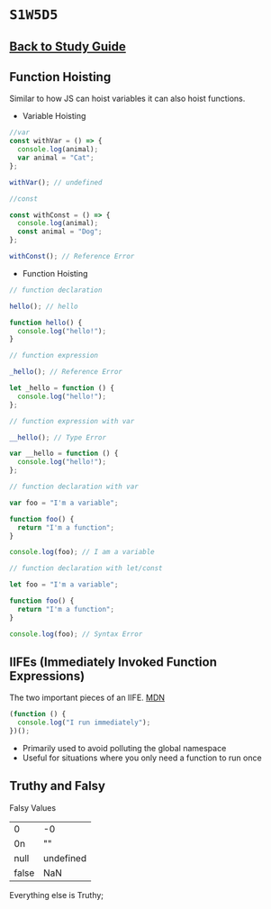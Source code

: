 # `S1W5D5`

## [Back to Study Guide](../../../study-guides/3-assessment.md)

## Function Hoisting

Similar to how JS can hoist variables it can also hoist functions.

- Variable Hoisting

```js
//var
const withVar = () => {
  console.log(animal);
  var animal = "Cat";
};

withVar(); // undefined

//const

const withConst = () => {
  console.log(animal);
  const animal = "Dog";
};

withConst(); // Reference Error
```

- Function Hoisting

```js
// function declaration

hello(); // hello

function hello() {
  console.log("hello!");
}

// function expression

_hello(); // Reference Error

let _hello = function () {
  console.log("hello!");
};

// function expression with var

__hello(); // Type Error

var __hello = function () {
  console.log("hello!");
};

// function declaration with var

var foo = "I'm a variable";

function foo() {
  return "I'm a function";
}

console.log(foo); // I am a variable

// function declaration with let/const

let foo = "I'm a variable";

function foo() {
  return "I'm a function";
}

console.log(foo); // Syntax Error
```

## IIFEs (Immediately Invoked Function Expressions)

The two important pieces of an IIFE. [MDN](https://developer.mozilla.org/en-US/docs/Glossary/IIFE)

```js
(function () {
  console.log("I run immediately");
})();
```

- Primarily used to avoid polluting the global namespace
- Useful for situations where you only need a function to run once

## Truthy and Falsy

Falsy Values

|       |           |
| ----- | --------- |
| 0     | -0        |
| 0n    | ""        |
| null  | undefined |
| false | NaN       |

Everything else is Truthy;
